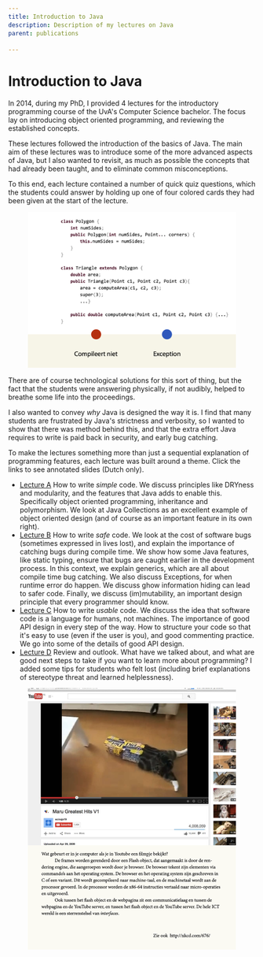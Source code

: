 ```yaml
---
title: Introduction to Java
description: Description of my lectures on Java 
parent: publications

---
```


# Introduction to Java

In 2014, during my PhD, I provided 4 lectures for the introductory programming course of the UvA's Computer Science bachelor. The focus lay on introducing object oriented programming, and reviewing the established concepts.

These lectures followed the introduction of the basics of Java. The main aim of these lectures was to introduce some of the more advanced aspects of Java, but I also wanted to revisit, as much as possible the concepts that had already been taught, and to eliminate common misconceptions. 

To this end, each lecture contained a number of quick quiz questions, which the students could answer by holding up one of four colored cards they had been given at the start of the lecture.

<figure class="narrow">
<img src="/images/java/exercise.png" />
</figure>
<aside>
There are of course technological solutions for this sort of thing, but the fact that the students were answering physically, if not audibly, helped to breathe some life into the proceedings.
</aside>

I also wanted to convey _why_ Java is designed the way it is. I find that many students are frustrated by Java's strictness and verbosity, so I wanted to show that there was method behind this, and that the extra effort Java requires to write is paid back in security, and early bug catching.

To make the lectures something more than just a sequential explanation of programming features, each lecture was built around a theme. Click the links to see annotated slides (Dutch only).

<ul>
<li><a href="/files/java/College7.pdf">Lecture A</a> How to write <em>simple</em> code. We discuss principles like DRYness and modularity, and the features that Java adds to enable this. Specifically object oriented programming, inheritance and polymorphism. We look at Java Collections as an excellent example of object oriented design (and of course as an important feature in its own right).</li>
<li><a href="/files/java/College8.pdf">Lecture B</a> How to write <em>safe</em> code. We look at the cost of software bugs (sometimes expressed in lives lost), and explain the importance of catching bugs during compile time. We show how some Java features, like static typing, ensure that bugs are caught earlier in the development process. In this context, we explain generics, which are all about compile time bug catching. We also discuss Exceptions, for when runtime error do happen. We discuss ghow information hiding can lead to safer code. Finally, we discuss (im)mutability, an important design principle that every programmer should know.</li>
<li><a href="/files/java/College9.pdf">Lecture C</a> How to write <em>usable</em> code. We discuss the idea that software code is a language for humans, not machines. The importance of good API design in every step of the way. How to structure your code so that it's easy to use (even if the user is you), and good commenting practice. We go into some of the details of good API design.
</li>
<li><a href="/files/java/College10.pdf">Lecture D</a> Review and outlook. What have we talked about, and what are good next steps to take if you want to learn more about programming? I added some tips for students who felt lost (including brief explanations of stereotype threat and learned helplessness).</li>
</ul>

<figure class="narrow">
<img src="/images/java/cat.png" />
</figure>